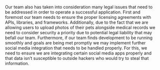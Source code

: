 Our team also has taken into consideration many legal issues that need to be addressed in
order to operate a successful application. First and foremost our team needs to ensure the proper
licensing agreements with APIs, libraries, and frameworks. Additionally, due to the fact that we
are allowing users to upload photos of their pets alongside medical records we need to consider
security a priority due to potential legal liability that may befall our team. Furthermore, if our
team finds development to be running smoothly and goals are being met promptly we may
implement further social media integration that needs to be handled properly. For this, we need
to ensure we are integrating certain social media apps properly and that data isn’t susceptible to
outside hackers who would try to steal that information.
